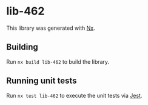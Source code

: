 # lib-462

This library was generated with [Nx](https://nx.dev).

## Building

Run `nx build lib-462` to build the library.

## Running unit tests

Run `nx test lib-462` to execute the unit tests via [Jest](https://jestjs.io).
